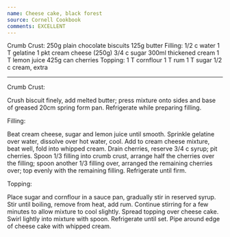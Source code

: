 ```yaml
---
name: Cheese cake, black forest
source: Cornell Cookbook
comments: EXCELLENT
---
```


Crumb Crust:
250g plain chocolate biscuits
125g butter
Filling:
1/2 c water
1 T gelatine
1 pkt cream cheese (250g)
3/4 c sugar
300ml thickened cream
1 T lemon juice
425g can cherries
Topping:
1 T cornflour
1 T rum
1 T sugar
1/2 c cream, extra

---

Crumb Crust:

Crush biscuit finely, add melted butter; press mixture onto sides and base of greased 20cm spring form pan.  Refrigerate while preparing filling.  

Filling:

Beat cream cheese, sugar and lemon juice until smooth.  Sprinkle gelatine over water, dissolve over hot water, cool.  Add to cream cheese mixture, beat well, fold into whipped cream.  Drain cherries, reserve 3/4 c syrup; pit cherries.  Spoon 1/3 filling into crumb crust, arrange half the cherries over the filling; spoon another 1/3 filling over, arranged the remaining cherries over; top evenly with the remaining filling.  Refrigerate until firm.

Topping:

Place sugar and cornflour in a sauce pan, gradually stir in reserved syrup.  Stir until boiling, remove from heat, add rum.  Continue stirring for a few minutes to allow mixture to cool slightly.  Spread topping over cheese cake.  Swirl lightly into mixture with spoon.  Refrigerate until set.  Pipe around edge of cheese cake with whipped cream.

